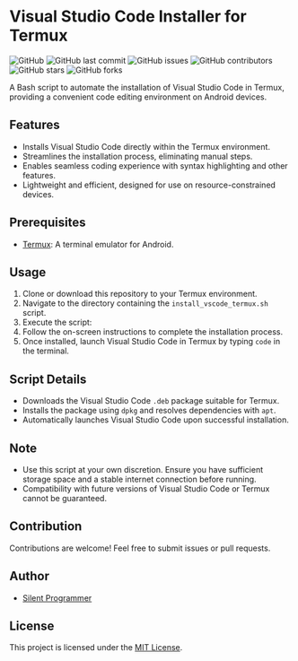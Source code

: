 # Visual Studio Code Installer for Termux

![GitHub](https://img.shields.io/github/license/Tanmay-Tiwaricyber/vscode-termux)
![GitHub last commit](https://img.shields.io/github/last-commit/Tanmay-Tiwaricyber/vscode-termux)
![GitHub issues](https://img.shields.io/github/issues/Tanmay-Tiwaricyber/vscode-termux)
![GitHub contributors](https://img.shields.io/github/contributors/Tanmay-Tiwaricyber/vscode-termux)
![GitHub stars](https://img.shields.io/github/stars/Tanmay-Tiwaricyber/vscode-termux)
![GitHub forks](https://img.shields.io/github/forks/Tanmay-Tiwaricyber/vscode-termux)

A Bash script to automate the installation of Visual Studio Code in Termux, providing a convenient code editing environment on Android devices.

## Features

- Installs Visual Studio Code directly within the Termux environment.
- Streamlines the installation process, eliminating manual steps.
- Enables seamless coding experience with syntax highlighting and other features.
- Lightweight and efficient, designed for use on resource-constrained devices.

## Prerequisites

- [Termux](https://termux.com/): A terminal emulator for Android.

## Usage

1. Clone or download this repository to your Termux environment.
2. Navigate to the directory containing the `install_vscode_termux.sh` script.
3. Execute the script:
4. Follow the on-screen instructions to complete the installation process.
5. Once installed, launch Visual Studio Code in Termux by typing `code` in the terminal.

## Script Details

- Downloads the Visual Studio Code `.deb` package suitable for Termux.
- Installs the package using `dpkg` and resolves dependencies with `apt`.
- Automatically launches Visual Studio Code upon successful installation.

## Note

- Use this script at your own discretion. Ensure you have sufficient storage space and a stable internet connection before running.
- Compatibility with future versions of Visual Studio Code or Termux cannot be guaranteed.

## Contribution

Contributions are welcome! Feel free to submit issues or pull requests.

## Author

- [Silent Programmer](https://github.com/Tanmay-Tiwaricyber)

## License

This project is licensed under the [MIT License](LICENSE).

